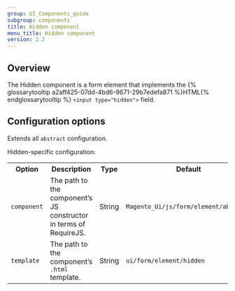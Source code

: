```yaml
---
group: UI_Components_guide
subgroup: components
title: Hidden component
menu_title: Hidden component
version: 2.2
---
```


## Overview

The Hidden component is a form element that implements the {% glossarytooltip a2aff425-07dd-4bd6-9671-29b7edefa871 %}HTML{% endglossarytooltip %} `<input type="hidden">` field.

## Configuration options

Extends all `abstract` configuration.

Hidden-specific configuration:

<table>
  <tr>
    <th>Option </th>
    <th>Description</th>
    <th>Type</th>
    <th>Default</th>
  </tr>
  <tr>
    <td><code>component</code></td>
    <td>The path to the component’s JS constructor in terms of RequireJS.</td>
    <td>String</td>
    <td><code>Magento_Ui/js/form/element/abstract</code></td>
  </tr>
  <tr>
    <td><code>template</code></td>
    <td>The path to the component’s <code>.html</code> template.</td>
    <td>String</td>
    <td><code>ui/form/element/hidden</code></td>
  </tr>
</table>
